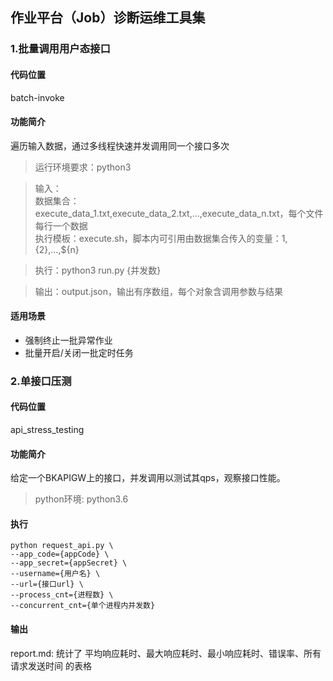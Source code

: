 ## 作业平台（Job）诊断运维工具集


### 1.批量调用用户态接口

#### 代码位置  
batch-invoke

#### 功能简介  
遍历输入数据，通过多线程快速并发调用同一个接口多次  

> 运行环境要求：python3

> 输入：  
> 数据集合：execute_data_1.txt,execute_data_2.txt,...,execute_data_n.txt，每个文件每行一个数据  
> 执行模板：execute.sh，脚本内可引用由数据集合传入的变量：${1},${2},...,${n}
> 
  
> 执行：python3 run.py {并发数}  
 
> 输出：output.json，输出有序数组，每个对象含调用参数与结果


#### 适用场景   
- 强制终止一批异常作业
- 批量开启/关闭一批定时任务

### 2.单接口压测

#### 代码位置

api_stress_testing

#### 功能简介

给定一个BKAPIGW上的接口，并发调用以测试其qps，观察接口性能。

> python环境: python3.6

#### 执行

```shell
python request_api.py \
--app_code={appCode} \
--app_secret={appSecret} \
--username={用户名} \
--url={接口url} \
--process_cnt={进程数} \
--concurrent_cnt={单个进程内并发数}
```

#### 输出

report.md: 统计了 平均响应耗时、最大响应耗时、最小响应耗时、错误率、所有请求发送时间 的表格
